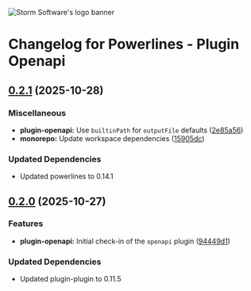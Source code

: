 ![Storm Software's logo banner](https://public.storm-cdn.com/brand-banner.png)

# Changelog for Powerlines - Plugin Openapi

## [0.2.1](https://github.com/storm-software/powerlines/releases/tag/plugin-openapi%400.2.1) (2025-10-28)

### Miscellaneous

- **plugin-openapi:** Use `builtinPath` for `outputFile` defaults
  ([2e85a56](https://github.com/storm-software/powerlines/commit/2e85a56))
- **monorepo:** Update workspace dependencies
  ([15905dc](https://github.com/storm-software/powerlines/commit/15905dc))

### Updated Dependencies

- Updated powerlines to 0.14.1

## [0.2.0](https://github.com/storm-software/powerlines/releases/tag/plugin-openapi%400.2.0) (2025-10-27)

### Features

- **plugin-openapi:** Initial check-in of the `openapi` plugin
  ([94449d1](https://github.com/storm-software/powerlines/commit/94449d1))

### Updated Dependencies

- Updated plugin-plugin to 0.11.5
